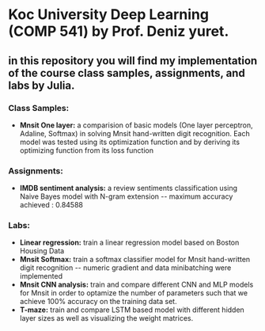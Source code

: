# Koc University Deep Learning (COMP 541) by Prof. Deniz yuret. 

## in this repository you will find my implementation of the course class samples, assignments, and labs by Julia. 


### Class Samples:
- **Mnsit One layer:** a comparision of basic models (One layer perceptron, Adaline, Softmax) in solving Mnsit hand-written digit recognition. Each model was tested using its optimization function and by deriving its optimizing function from its loss function

### Assignments:
-  **IMDB sentiment analysis:** a review sentiments classification using Naive Bayes model with N-gram extension -- maximum accuracy achieved :  0.84588

### Labs:
-  **Linear regression:** train a linear regression model based on Boston Housing Data
-  **Mnsit Softmax:** train a softmax classifier model for Mnsit hand-written digit recognition -- numeric gradient and data minibatching were implemented
-  **Mnsit CNN analysis:** train and compare different CNN and MLP models for Mnsit in order to optamize the number of parameters such that we achieve 100% accuracy on the training data set.
-  **T-maze:** train and compare LSTM based model with different hidden layer sizes as well as visualizing the weight matrices.

